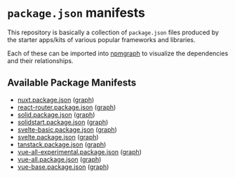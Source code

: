 # `package.json` manifests

This repository is basically a collection of `package.json` files produced by the starter apps/kits of various popular frameworks and libraries.

Each of these can be imported into [npmgraph](https://npmgraph.js.org) to visualize the dependencies and their relationships.

## Available Package Manifests

- [nuxt.package.json](nuxt.package.json) ([graph](https://npmgraph.js.org/?q=https%3A%2F%2Fgithub.com%2F43081j%2Fpackage-json-snapshots%2Fblob%2Fmain%2Fnuxt.package.json#deps=devDependencies))
- [react-router.package.json](react-router.package.json) ([graph](https://npmgraph.js.org/?q=https%3A%2F%2Fgithub.com%2F43081j%2Fpackage-json-snapshots%2Fblob%2Fmain%2Freact-router.package.json#deps=devDependencies))
- [solid.package.json](solid.package.json) ([graph](https://npmgraph.js.org/?q=https%3A%2F%2Fgithub.com%2F43081j%2Fpackage-json-snapshots%2Fblob%2Fmain%2Fsolid.package.json#deps=devDependencies))
- [solidstart.package.json](solidstart.package.json) ([graph](https://npmgraph.js.org/?q=https%3A%2F%2Fgithub.com%2F43081j%2Fpackage-json-snapshots%2Fblob%2Fmain%2Fsolidstart.package.json#deps=devDependencies))
- [svelte-basic.package.json](svelte-basic.package.json) ([graph](https://npmgraph.js.org/?q=https%3A%2F%2Fgithub.com%2F43081j%2Fpackage-json-snapshots%2Fblob%2Fmain%2Fsvelte-basic.package.json#deps=devDependencies))
- [svelte.package.json](svelte.package.json) ([graph](https://npmgraph.js.org/?q=https%3A%2F%2Fgithub.com%2F43081j%2Fpackage-json-snapshots%2Fblob%2Fmain%2Fsvelte.package.json#deps=devDependencies))
- [tanstack.package.json](tanstack.package.json) ([graph](https://npmgraph.js.org/?q=https%3A%2F%2Fgithub.com%2F43081j%2Fpackage-json-snapshots%2Fblob%2Fmain%2Ftanstack.package.json#deps=devDependencies))
- [vue-all-experimental.package.json](vue-all-experimental.package.json) ([graph](https://npmgraph.js.org/?q=https%3A%2F%2Fgithub.com%2F43081j%2Fpackage-json-snapshots%2Fblob%2Fmain%2Fvue-all-experimental.package.json#deps=devDependencies))
- [vue-all.package.json](vue-all.package.json) ([graph](https://npmgraph.js.org/?q=https%3A%2F%2Fgithub.com%2F43081j%2Fpackage-json-snapshots%2Fblob%2Fmain%2Fvue-all.package.json#deps=devDependencies))
- [vue-base.package.json](vue-base.package.json) ([graph](https://npmgraph.js.org/?q=https%3A%2F%2Fgithub.com%2F43081j%2Fpackage-json-snapshots%2Fblob%2Fmain%2Fvue-base.package.json#deps=devDependencies))
